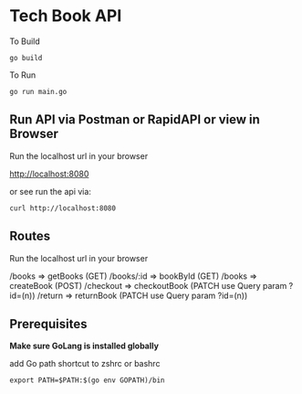 # Tech Book API

To Build

```
go build
```

To Run

```
go run main.go 
```


## Run API via Postman or RapidAPI or view in Browser

Run the localhost url in your browser

[http://localhost:8080](http://localhost:8080)

or see run the api via:

```
curl http://localhost:8080
```


## Routes

Run the localhost url in your browser

/books => getBooks (GET)
/books/:id => bookById (GET)
/books => createBook (POST)
/checkout => checkoutBook (PATCH use Query param ?id=(n)) 
/return => returnBook (PATCH use Query param ?id=(n)) 



## Prerequisites

**Make sure GoLang is installed globally**

add Go path shortcut to zshrc or bashrc

```
export PATH=$PATH:$(go env GOPATH)/bin
```

 

 